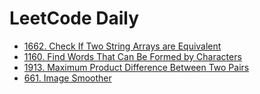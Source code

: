 # LeetCode Daily

- [1662. Check If Two String Arrays are Equivalent](./1662.%20Check%20If%20Two%20String%20Array%20are%20Equivalent/PROBLEM.md)
- [1160. Find Words That Can Be Formed by Characters](./1160.%20Find%20Words%20That%20Can%20Be%20Formed%20by%20Characters%20/PROBLEM.md)
- [1913. Maximum Product Difference Between Two Pairs ](./1913.%20Maximum%20Product%20Difference%20Between%20Two%20Pairs%20/PROBLEM.md)
- [661. Image Smoother](./661.%20Image%20Smoother/PROBLEM.md)

